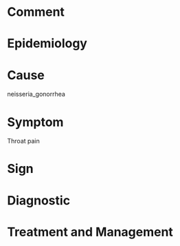 # Comment

# Epidemiology

# Cause

neisseria_gonorrhea

# Symptom

Throat pain

# Sign

# Diagnostic

# Treatment and Management
